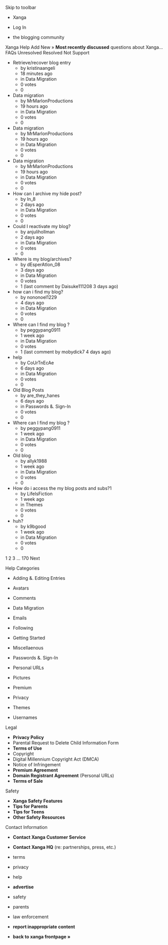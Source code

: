 Skip to toolbar

*   Xanga

*   Log In

*   the blogging community

Xanga Help Add New » **Most recently discussed** questions about Xanga… FAQs Unresolved Resolved Not Support

*   Retrieve/recover blog entry
    *   by kristinaangeli
    *   18 minutes ago
    *   in Data Migration
    *   0 votes
    *   0
*   Data migration
    *   by MrMarlonProductions
    *   19 hours ago
    *   in Data Migration
    *   0 votes
    *   0
*   Data migration
    *   by MrMarlonProductions
    *   19 hours ago
    *   in Data Migration
    *   0 votes
    *   0
*   Data migration
    *   by MrMarlonProductions
    *   19 hours ago
    *   in Data Migration
    *   0 votes
    *   0
*   How can I archive my hide post?
    *   by In\_8
    *   2 days ago
    *   in Data Migration
    *   0 votes
    *   0
*   Could I reactivate my blog?
    *   by anjulihollman
    *   2 days ago
    *   in Data Migration
    *   0 votes
    *   0
*   Where is my blog/archives?
    *   by dEsperAtIon\_08
    *   3 days ago
    *   in Data Migration
    *   0 votes
    *   1 (last comment by Daisuke111208 3 days ago)
*   how can i find my blog?
    *   by nononoel1229
    *   4 days ago
    *   in Data Migration
    *   0 votes
    *   0
*   Where can I find my blog ?
    *   by peggypang0911
    *   1 week ago
    *   in Data Migration
    *   0 votes
    *   1 (last comment by mobydick7 4 days ago)
*   help
    *   by CoUrTnEcAe
    *   6 days ago
    *   in Data Migration
    *   0 votes
    *   0
*   Old Blog Posts
    *   by are\_they\_hanes
    *   6 days ago
    *   in Passwords &. Sign-In
    *   0 votes
    *   0
*   Where can I find my blog ?
    *   by peggypang0911
    *   1 week ago
    *   in Data Migration
    *   0 votes
    *   0
*   Old blog
    *   by allyk1988
    *   1 week ago
    *   in Data Migration
    *   0 votes
    *   0
*   How do i access the my blog posts and subs?1
    *   by LifeIsFiction
    *   1 week ago
    *   in Themes
    *   0 votes
    *   0
*   huh?
    *   by k9bgood
    *   1 week ago
    *   in Data Migration
    *   0 votes
    *   0

1 2 3 ... 170 Next

Help Categories

*   Adding &. Editing Entries
*   Avatars
*   Comments
*   Data Migration
*   Emails
*   Following
*   Getting Started
*   Miscellaenous

*   Passwords &. Sign-In
*   Personal URLs
*   Pictures
*   Premium
*   Privacy
*   Themes
*   Usernames

Legal

*   **Privacy Policy**
*   Parental Request to Delete Child Information Form
*   **Terms of Use**
*   Copyright
*   Digital Millennium Copyright Act (DMCA)
*   Notice of Infringement
*   **Premium Agreement**
*   **Domain Registrant Agreement** (Personal URLs)
*   **Terms of Sale**

Safety

*   **Xanga Safety Features**
*   **Tips for Parents**
*   **Tips for Teens**
*   **Other Safety Resources**

Contact Information

*   **Contact Xanga Customer Service**
*   **Contact Xanga HQ** (re: partnerships, press, etc.)

*   terms
*   privacy
*   help
*   **advertise**

*   safety
*   parents
*   law enforcement
*   **report inappropriate content**

*   **back to xanga frontpage »**